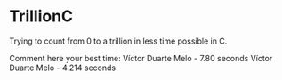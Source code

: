 # TrillionC
Trying to count from 0 to a trillion in less time possible in C.

Comment here your best time: Víctor Duarte Melo - 7.80 seconds
Víctor Duarte Melo - 4.214 seconds
